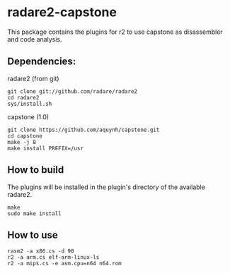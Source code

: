 radare2-capstone
================

This package contains the plugins for r2 to use capstone
as disassembler and code analysis.

Dependencies:
-------------
radare2 (from git)

	git clone git://github.com/radare/radare2
	cd radare2
	sys/install.sh

capstone (1.0)

	git clone https://github.com/aquynh/capstone.git
	cd capstone
	make -j 8
	make install PREFIX=/usr

How to build
------------

The plugins will be installed in the plugin's directory
of the available radare2.

	make
	sudo make install

How to use
----------

	rasm2 -a x86.cs -d 90
	r2 -a arm.cs elf-arm-linux-ls
	r2 -a mips.cs -e asm.cpu=n64 n64.rom

